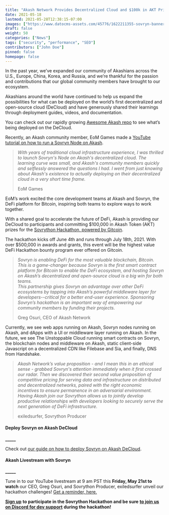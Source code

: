```yaml
---
title: "Akash Network Provides Decentralized Cloud and $100k in AKT Prizes for Sovrython Hackathon to Accelerate the Future of DeFi"
date: 2021-05-18
lastmod: 2021-05-28T12:38:15-07:00
images: ["https://www.datocms-assets.com/45776/1622211355-sovryn-banner-1024x768.png"]
draft: false
weight: 50
categories: ["News"]
tags: ["security", "performance", "SEO"]
contributors: ["John Doe"]
pinned: false
homepage: false
---
```

In the past year, we’ve expanded our community of Akashians across the U.S., Europe, China, Korea, and Russia, and we’re thankful for the passion and contributions that our global community members have brought to our ecosystem. 

Akashians around the world have continued to help us expand the possibilities for what can be deployed on the world’s first decentralized and open-source cloud (DeCloud) and have generously shared their learnings through deployment guides, videos, and documentation.

You can check out our rapidly growing [Awesome Akash repo](https://github.com/ovrclk/awesome-akash) to see what’s being deployed on the DeCloud.

Recently, an Akash community member, EoM Games made a [YouTube tutorial on how to run a Sovryn Node on Akash](https://youtu.be/Iinsjgolmu8).

> _With years of traditional cloud infrastructure experience, I was thrilled to launch Sovryn's Node on Akash's decentralized cloud. The learning curve was small, and Akash's community members quickly and selflessly answered the questions I had. I went from just knowing about Akash's existence to actually deploying on their decentralized cloud in a very short time frame._
> 
> EoM Games

EoM’s work excited the core development teams at Akash and Sovryn, the DeFi platform for Bitcoin, inspiring both teams to explore ways to work together.

With a shared goal to accelerate the future of DeFi, Akash is providing our DeCloud to participants and committing $100,000 in Akash Token (AKT) prizes for the [Sovrython Hackathon, powered by Gitcoin](https://gitcoin.co/hackathon/sovrython/onboard). 

The hackathon kicks off June 4th and runs through July 18th, 2021. With over $500,000 in awards and grants, this event will be the highest value DeFi Hackathon bounty program ever offered on Gitcoin.

> _Sovryn is enabling DeFi for the most valuable blockchain, Bitcoin. This is a game-changer because Sovryn is the first smart contract platform for Bitcoin to enable the DeFi ecosystem, and hosting Sovryn on Akash’s decentralized and open-source cloud is a big win for both teams.  
> This partnership gives Sovryn an advantage over other DeFi ecosystems by tapping into Akash’s powerful middleware layer for developers--critical for a better end-user experience. Sponsoring Sovryn’s hackathon is an important way of empowering our community members by funding their projects._
> 
> Greg Osuri, CEO of Akash Network

Currently, we see web apps running on Akash, Sovryn nodes running on Akash, and dApps with a UI or middleware layer running on Akash. In the future, we see The Unstoppable Cloud running smart contracts on Sovryn, the blockchain nodes and middleware on Akash, static client-side Javascript on a decentralized CDN like Filebase and Sia, and finally, DNS from Handshake. 

> _Akash Network’s value proposition - and I mean this in an ethical sense - grabbed Sovryn's attention immediately when it first crossed our radar. Then we discovered their second value proposition of competitive pricing for serving data and infrastructure on distributed and decentralized networks, paired with the right economic incentives to ensure permanence in an adversarial environment. Having Akash join our Sovrython allows us to jointly develop productive relationships with developers looking to securely serve the next generation of DeFi infrastructure._
> 
> exiledsurfer, Sovrython Producer

#### **Deploy Sovryn on Akash DeCloud**  
**\_\_\_\_\_**

Check out [our guide on how to deploy Sovryn on Akash DeCloud](https://github.com/ovrclk/awesome-akash/tree/master/sovryn-node). 

#### **Akash Livestream with Sovryn**  
**\_\_\_\_\_**

Tune in to our YouTube livestream at 9 am PST this **Friday, May 21st to watch** our CEO, Greg Osuri, and Sovrython Producer, exiledsurfer unveil our hackathon challenges! [Get a reminder, here.](https://youtu.be/PUBL4eguqq4) 

[**Sign up**](https://gitcoin.co/hackathon/sovrython/onboard) **to participate in the Sovrython Hackathon and be sure** [**to join us on Discord for dev support**](http://discord.akash.network/) **during the hackathon!**